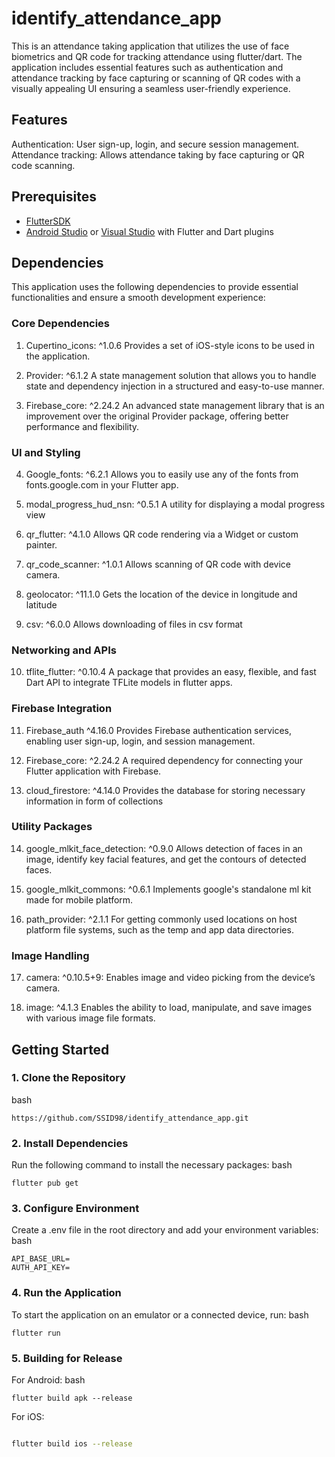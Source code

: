 # identify_attendance_app

This is an attendance taking application that utilizes the use of face biometrics and QR code for tracking attendance using flutter/dart. The application includes essential features such as authentication and attendance tracking by face capturing or scanning of QR codes with a visually appealing UI ensuring a seamless user-friendly experience. 


## Features
Authentication: User sign-up, login, and secure session management.
Attendance tracking: Allows attendance taking by face capturing or QR code scanning.

## Prerequisites
- [FlutterSDK](https://flutter.dev/docs/get-started/install)
- [Android Studio](https://developer.android.com/studio) or [Visual Studio](https://visualstudio.microsoft.com/) with Flutter and Dart plugins

## Dependencies
This application uses the following dependencies to provide essential functionalities and ensure a smooth development experience:


### Core Dependencies
1. Cupertino_icons: ^1.0.6
Provides a set of iOS-style icons to be used in the application.

2. Provider: ^6.1.2
A state management solution that allows you to handle state and dependency injection in a structured and easy-to-use manner.

3. Firebase_core: ^2.24.2
An advanced state management library that is an improvement over the original Provider package, offering better performance and flexibility.

### UI and Styling
4. Google_fonts: ^6.2.1
Allows you to easily use any of the fonts from fonts.google.com in your Flutter app.

5. modal_progress_hud_nsn: ^0.5.1
A utility for displaying a modal progress view

6. qr_flutter: ^4.1.0
Allows QR code rendering via a Widget or custom painter.

7. qr_code_scanner: ^1.0.1
Allows scanning of QR code with device camera.

8. geolocator: ^11.1.0
Gets the location of the device in longitude and latitude

9. csv: ^6.0.0
Allows downloading of files in csv format

### Networking and APIs
10. tflite_flutter: ^0.10.4
A package that provides an easy, flexible, and fast Dart API to integrate TFLite models in flutter apps.

### Firebase Integration
11. Firebase_auth ^4.16.0
Provides Firebase authentication services, enabling user sign-up, login, and session management.

12. Firebase_core: ^2.24.2
A required dependency for connecting your Flutter application with Firebase.

13. cloud_firestore: ^4.14.0
Provides the database for storing necessary information in form of collections

### Utility Packages
14. google_mlkit_face_detection: ^0.9.0
Allows detection of faces in an image, identify key facial features, and get the contours of detected faces.

15. google_mlkit_commons: ^0.6.1
Implements google's standalone ml kit made for mobile platform.

16. path_provider: ^2.1.1
For getting commonly used locations on host platform file systems, such as the temp and app data directories.

### Image Handling
17. camera: ^0.10.5+9:
Enables image and video picking from the device’s camera.

18. image: ^4.1.3
Enables the ability to load, manipulate, and save images with various image file formats.


## Getting Started
### 1. Clone the Repository
bash
```Copy code
https://github.com/SSID98/identify_attendance_app.git
```


### 2. Install Dependencies
Run the following command to install the necessary packages:
bash
```Copy code
flutter pub get
```

### 3. Configure Environment
Create a .env file in the root directory and add your environment variables:
bash
```Copy code
API_BASE_URL=
AUTH_API_KEY=
```

### 4. Run the Application
To start the application on an emulator or a connected device, run:
bash
```Copy code
flutter run
```

### 5. Building for Release
For Android:
bash
```Copy code
flutter build apk --release
```

For iOS:
```bash

flutter build ios --release
```      







